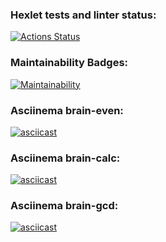 ### Hexlet tests and linter status:
[![Actions Status](https://github.com/AniutaP/python-project-49/workflows/hexlet-check/badge.svg)](https://github.com/AniutaP/python-project-49/actions)


### Maintainability Badges:
[![Maintainability](https://api.codeclimate.com/v1/badges/bfd8a95323577b72dfc1/maintainability)](https://codeclimate.com/github/AniutaP/python-project-49/maintainability)


### Asciinema brain-even:
[![asciicast](https://asciinema.org/a/558348.svg)](https://asciinema.org/a/558348)

### Asciinema brain-calc:
[![asciicast](https://asciinema.org/a/558709.svg)](https://asciinema.org/a/558709)

### Asciinema brain-gcd:
[![asciicast](https://asciinema.org/a/559086.svg)](https://asciinema.org/a/559086)
